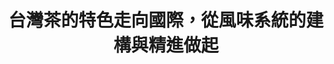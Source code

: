 ---
id: "86"
lang: zh-tw
publish: "TRUE"
description: 「台灣茶風味系統精進」部會自提案
selected: "FALSE"
blog_selected: "FALSE"
thumbnail: https://img.youtube.com/vi/jPY_E7WU_RE/maxresdefault.jpg
cover: https://youtu.be/jPY_E7WU_RE
title: 台灣茶的特色走向國際，從風味系統的建構與精進做起
introduction:
  content: 農委會茶葉改良場為建立台灣茶葉的風味系統，藉此推廣品茶文化並將台灣茶推向國際，設計了風味輪1.0版先行推廣。為了讓風味系統更貼近品茶專業者、茶葉愛好者及一般消費者的使用情境，茶改場在開放政府聯絡人月會提出「自提案」，透過協作會議的方式蒐集更多元的意見，會議當天透過各方專業的對話與創作，啟發了更豐富的內容與形式，也為風味系統2.0和未來的資料數位化立下厚實的基礎。
  image: https://cm.pdis.tw/images/post/86/1FQ_ACJ2jElqoUZdqHnKLyMqq0Po0W3Gu.png
color: yellow
join:
  type: 部
  title: 為了建構臺灣品茶文化，透過系統性的茶葉風味說明，協助消費者精準選購所需茶葉。
  link: https://join.gov.tw/policies/detail/005fbf96-5e1f-4dd4-88c6-c179dca03128
layout: post
departments:
  - 農委會
tags:
  - 文化
  - 共創
embed:
  mind_map:
    links:
      - https://miro.com/app/live-embed/o9J_lZm8QLc=/?moveToViewport=12868,-3835,15008,7099&embedAutoplay=true
  ministry_slide:
    links:
      - https://issuu.com/pdis.tw/docs/1100312_______
  host_slide:
    links:
      - https://issuu.com/pdis.tw/docs/_86-_______________
pictures:
  - https://cm.pdis.tw/images/post/86/1rHCCXssGtIqdMEP542kY0h-I92IKiDbm.png
  - https://cm.pdis.tw/images/post/86/114jhyqJUkI4e4lu9LJ2SsSJ5JOxjtWvI.png
  - https://cm.pdis.tw/images/post/86/1o2OKp8tMoJPwu5WGpr1XFh-oPOp0VxQw.png
  - https://cm.pdis.tw/images/post/86/1pMfjaWSKaE8QtS6xcfGtGj2ubuWc-9e6.png
---